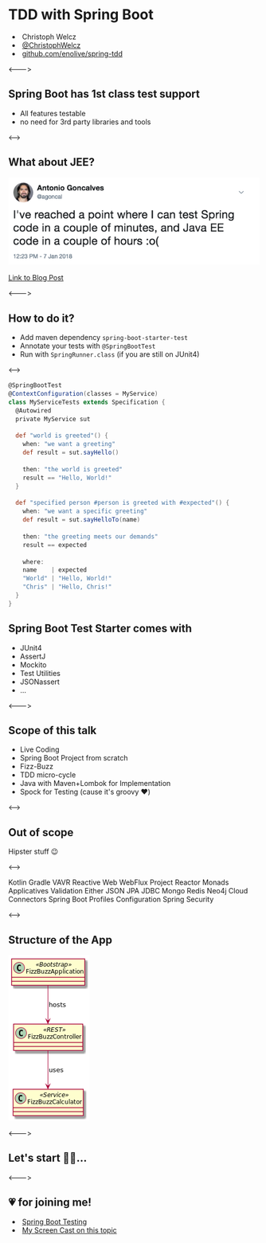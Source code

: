 # TDD with Spring Boot

- <i class="fa fa-user"></i>&nbsp;Christoph Welcz
- <i class="fa fa-twitter" aria-hidden="true"></i>&nbsp;[@ChristophWelcz](https://twitter.com/ChristophWelcz)
- <i class="fa fa-github" aria-hidden="true"></i>&nbsp;[github.com/enolive/spring-tdd](https://github.com/enolive/spring-tdd)

<--->

## Spring Boot has 1st class test support

* All features testable
* no need for 3rd party libraries and tools

<-->

## What about JEE?

[![Tweet JEE vs Spring Testing](resources/spring-vs-jee.png)](https://twitter.com/agoncal/status/949964624962772992)

[Link to Blog Post](https://antoniogoncalves.org/2018/01/16/java-ee-vs-spring-testing/)

<--->

## How to do it?

* Add maven dependency `spring-boot-starter-test`
* Annotate your tests with `@SpringBootTest`
* Run with `SpringRunner.class` (if you are still on JUnit4)

<-->

```groovy
@SpringBootTest
@ContextConfiguration(classes = MyService)
class MyServiceTests extends Specification {
  @Autowired
  private MyService sut

  def "world is greeted"() {
    when: "we want a greeting"
    def result = sut.sayHello()

    then: "the world is greeted"
    result == "Hello, World!"
  }

  def "specified person #person is greeted with #expected"() {
    when: "we want a specific greeting"
    def result = sut.sayHelloTo(name)

    then: "the greeting meets our demands"
    result == expected

    where:
    name    | expected
    "World" | "Hello, World!"
    "Chris" | "Hello, Chris!"
  }
}
```

## Spring Boot Test Starter comes with

* JUnit4
* AssertJ
* Mockito
* Test Utilities
* JSONassert
* ...

<--->

## Scope of this talk

* Live Coding
* Spring Boot Project from scratch
* Fizz-Buzz
* TDD micro-cycle
* Java with Maven+Lombok for Implementation
* Spock for Testing (cause it's groovy ❤️)

<-->

## Out of scope

Hipster stuff 😉

<-->

<section tagcloud large>
    Kotlin
    Gradle
    VAVR
    Reactive Web
    WebFlux
    Project Reactor
    Monads
    Applicatives
    Validation
    Either
    JSON
    JPA
    JDBC
    Mongo
    Redis
    Neo4j
    Cloud Connectors
    Spring Boot Profiles
    Configuration
    Spring Security
<section>

<-->

## Structure of the App

![Structure of the Application](resources/FizzBuzz.png)

<--->

## Let's start 👩‍💻...

<--->

## 💗 for joining me!

* <i class="fa fa-book" aria-hidden="true"></i>&nbsp;[Spring Boot Testing](https://docs.spring.io/spring-boot/docs/current/reference/html/boot-features-testing.html)
* <i class="fa fa-youtube" aria-hidden="true"></i>&nbsp;[My Screen Cast on this topic](https://youtu.be/RDRM4lnNMVo)
